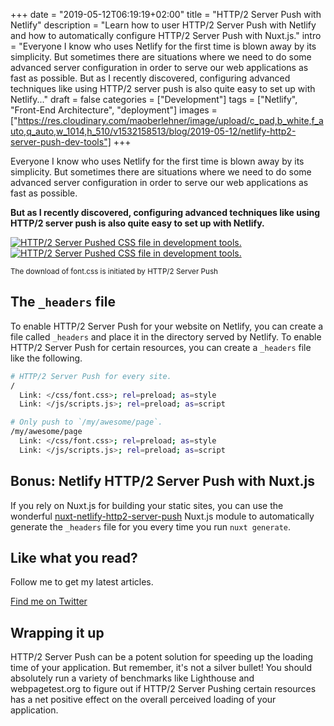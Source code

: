 +++
date = "2019-05-12T06:19:19+02:00"
title = "HTTP/2 Server Push with Netlify"
description = "Learn how to user HTTP/2 Server Push with Netlify and how to automatically configure HTTP/2 Server Push with Nuxt.js."
intro = "Everyone I know who uses Netlify for the first time is blown away by its simplicity. But sometimes there are situations where we need to do some advanced server configuration in order to serve our web applications as fast as possible. But as I recently discovered, configuring advanced techniques like using HTTP/2 server push is also quite easy to set up with Netlify..."
draft = false
categories = ["Development"]
tags = ["Netlify", "Front-End Architecture", "deployment"]
images = ["https://res.cloudinary.com/maoberlehner/image/upload/c_pad,b_white,f_auto,q_auto,w_1014,h_510/v1532158513/blog/2019-05-12/netlify-http2-server-push-dev-tools"]
+++

Everyone I know who uses Netlify for the first time is blown away by its simplicity. But sometimes there are situations where we need to do some advanced server configuration in order to serve our web applications as fast as possible.

**But as I recently discovered, configuring advanced techniques like using HTTP/2 server push is also quite easy to set up with Netlify.**

<div class="c-content__figure">
  <div class="c-content__broad">
    <a href="https://res.cloudinary.com/maoberlehner/image/upload/c_scale,f_auto,q_auto/v1532158513/blog/2019-05-12/netlify-http2-server-push-dev-tools">
      <img
        data-src="https://res.cloudinary.com/maoberlehner/image/upload/c_scale,f_auto,q_auto,w_740/v1532158513/blog/2019-05-12/netlify-http2-server-push-dev-tools"
        data-srcset="https://res.cloudinary.com/maoberlehner/image/upload/c_scale,f_auto,q_auto,w_1480/v1532158513/blog/2019-05-12/netlify-http2-server-push-dev-tools 2x"
        alt="HTTP/2 Server Pushed CSS file in development tools."
      >
      <noscript>
        <img
          src="https://res.cloudinary.com/maoberlehner/image/upload/c_scale,f_auto,q_auto,w_740/v1532158513/blog/2019-05-12/netlify-http2-server-push-dev-tools"
          alt="HTTP/2 Server Pushed CSS file in development tools."
        >
      </noscript>
    </a>
  </div>
  <p class="c-content__caption">
    <small>The download of font.css is initiated by HTTP/2 Server Push</small>
  </p>
</div>

## The `_headers` file

To enable HTTP/2 Server Push for your website on Netlify, you can create a file called `_headers` and place it in the directory served by Netlify. To enable HTTP/2 Server Push for certain resources, you can create a `_headers` file like the following.

```bash
# HTTP/2 Server Push for every site.
/
  Link: </css/font.css>; rel=preload; as=style
  Link: </js/scripts.js>; rel=preload; as=script

# Only push to `/my/awesome/page`.
/my/awesome/page
  Link: </css/font.css>; rel=preload; as=style
  Link: </js/scripts.js>; rel=preload; as=script
```

## Bonus: Netlify HTTP/2 Server Push with Nuxt.js

If you rely on Nuxt.js for building your static sites, you can use the wonderful [nuxt-netlify-http2-server-push](https://github.com/jmblog/nuxt-netlify-http2-server-push) Nuxt.js module to automatically generate the `_headers` file for you every time you run `nuxt generate`.

<div class="c-content__broad">
  <div class="c-twitter-teaser">
    <div class="c-twitter-teaser__content">
      <h2 class="c-twitter-teaser__headline">Like what you read?</h2>
      <p class="c-twitter-teaser__body">
        Follow me to get my latest articles.
      </p>
      <a class="c-button c-button--outline c-twitter-teaser__button" rel="nofollow" href="https://twitter.com/maoberlehner" data-event-category="link" data-event-action="click: contact" data-event-label="Twitter (article content)">
        Find me on Twitter
      </a>
    </div>
  </div>
</div>

## Wrapping it up

HTTP/2 Server Push can be a potent solution for speeding up the loading time of your application. But remember, it's not a silver bullet! You should absolutely run a variety of benchmarks like Lighthouse and webpagetest.org to figure out if HTTP/2 Server Pushing certain resources has a net positive effect on the overall perceived loading of your application.
